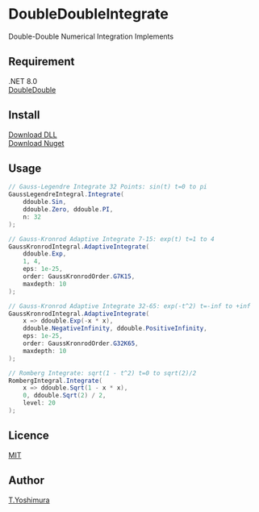 # DoubleDoubleIntegrate
 Double-Double Numerical Integration Implements

## Requirement
.NET 8.0  
[DoubleDouble](https://github.com/tk-yoshimura/DoubleDouble)

## Install

[Download DLL](https://github.com/tk-yoshimura/DoubleDoubleIntegrate/releases)  
[Download Nuget](https://www.nuget.org/packages/tyoshimura.doubledouble.integrate/)  

## Usage
```csharp
// Gauss-Legendre Integrate 32 Points: sin(t) t=0 to pi
GaussLegendreIntegral.Integrate(
    ddouble.Sin, 
    ddouble.Zero, ddouble.PI, 
    n: 32
);

// Gauss-Kronrod Adaptive Integrate 7-15: exp(t) t=1 to 4
GaussKronrodIntegral.AdaptiveIntegrate(
    ddouble.Exp, 
    1, 4, 
    eps: 1e-25, 
    order: GaussKronrodOrder.G7K15, 
    maxdepth: 10
);

// Gauss-Kronrod Adaptive Integrate 32-65: exp(-t^2) t=-inf to +inf
GaussKronrodIntegral.AdaptiveIntegrate(
    x => ddouble.Exp(-x * x), 
    ddouble.NegativeInfinity, ddouble.PositiveInfinity, 
    eps: 1e-25, 
    order: GaussKronrodOrder.G32K65, 
    maxdepth: 10
);

// Romberg Integrate: sqrt(1 - t^2) t=0 to sqrt(2)/2
RombergIntegral.Integrate(
    x => ddouble.Sqrt(1 - x * x), 
    0, ddouble.Sqrt(2) / 2, 
    level: 20
);
```

## Licence
[MIT](https://github.com/tk-yoshimura/DoubleDoubleIntegrate/blob/main/LICENSE)

## Author

[T.Yoshimura](https://github.com/tk-yoshimura)

